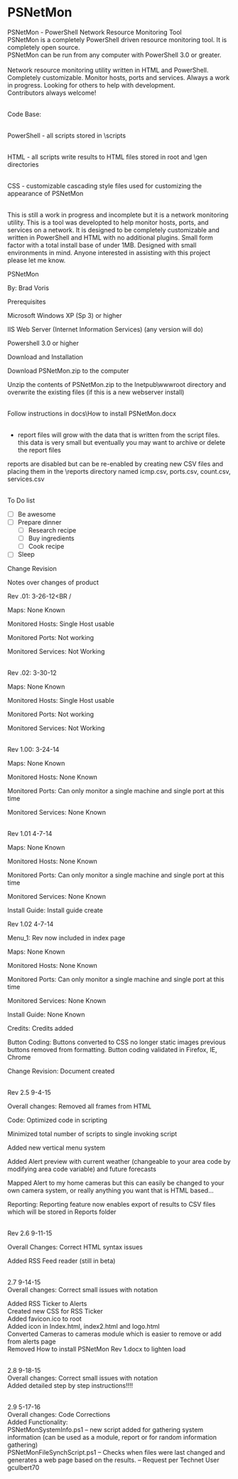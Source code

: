 # PSNetMon
PSNetMon - PowerShell Network Resource Monitoring Tool <BR />
PSNetMon is a completely PowerShell driven resource monitoring tool. It is completely open source.<BR />
PSNetMon can be run from any computer with PowerShell 3.0 or greater.<BR /><BR />
Network resource monitoring utility written in HTML and PowerShell. Completely customizable. Monitor hosts, ports and services. Always a work in progress. Looking for others to help with development. <BR />
Contributors always welcome!<BR /><BR />

Code Base:<BR /><BR />

PowerShell - all scripts stored in \scripts<BR /><BR />

HTML - all scripts write results to HTML files stored in root and \gen directories<BR /><BR />

CSS - customizable cascading style files used for customizing the appearance of PSNetMon<BR /><BR />

This is still a work in progress and incomplete but it is a network monitoring utility. This is a tool was developted to help monitor hosts, ports, and services on a network. It is designed to be completely customizable and written in PowerShell and HTML with no additional plugins. Small form factor with a total install base of under 1MB. Designed with small environments in mind. Anyone interested in assisting with this project please let me know.

PSNetMon<BR />

By: Brad Voris<BR />

 

Prerequisites<BR />

Microsoft Windows XP (Sp 3) or higher<BR />

IIS Web Server (Internet Information Services) (any version will do)<BR />

Powershell 3.0 or higher<BR />

 

Download and Installation<BR />

Download PSNetMon.zip to the computer<BR />

Unzip the contents of PSNetMon.zip to the Inetpub\wwwroot directory and overwrite the existing files (if this is a new webserver install)<BR /><BR />

 

Follow instructions in docs\How to install PSNetMon.docx<BR /><BR />

* report files will grow with the data that is written from the script files. this data is very small but eventually you may want to archive or delete the report files

reports are disabled but can be re-enabled by creating new CSV files and placing them in the \reports directory named icmp.csv, ports.csv, count.csv, services.csv<BR /><BR />

To Do list
 - [ ] Be awesome
- [ ] Prepare dinner
  - [ ] Research recipe
  - [ ] Buy ingredients
  - [ ] Cook recipe
- [ ] Sleep

Change Revision<BR />

Notes over changes of product<BR />

Rev .01: 3-26-12<BR /

Maps: None Known<BR />

Monitored Hosts: Single Host usable<BR />

Monitored Ports:  Not working<BR />

Monitored Services: Not Working<BR /><BR />

Rev .02: 3-30-12<BR />

Maps: None Known<BR />

Monitored Hosts: Single Host usable<BR />

Monitored Ports:  Not working<BR />

Monitored Services: Not Working<BR /><BR />

Rev 1.00: 3-24-14<BR />

Maps: None Known<BR />

Monitored Hosts: None Known<BR />

Monitored Ports:  Can only monitor a single machine and single port at this time<BR />

Monitored Services: None Known<BR /><BR />

Rev 1.01 4-7-14<BR />

Maps: None Known<BR />

Monitored Hosts: None Known<BR />

Monitored Ports:  Can only monitor a single machine and single port at this time<BR />

Monitored Services: None Known<BR />

Install Guide: Install guide create<BR />

 

Rev 1.02 4-7-14<BR />

Menu_1: Rev now included in index page<BR />

Maps: None Known<BR />

Monitored Hosts: None Known<BR />

Monitored Ports:  Can only monitor a single machine and single port at this time<BR />

Monitored Services: None Known<BR />

Install Guide: None Known<BR />

Credits: Credits added<BR />

Button Coding: Buttons converted to CSS no longer static images previous buttons removed from formatting. Button coding validated in Firefox, IE, Chrome<BR />

Change Revision: Document created<BR /><BR />

 

Rev 2.5 9-4-15<BR />

Overall changes: Removed all frames from HTML<BR />

Code: Optimized code in scripting<BR />

Minimized total number of scripts to single invoking script<BR />

Added new vertical menu system<BR />

Added Alert preview with current weather (changeable to your area code by modifying area code variable) and future forecasts<BR />

Mapped Alert to my home cameras but this can easily be changed to your own camera system, or really anything you want that is HTML based…<BR />

Reporting: Reporting feature now enables export of results to CSV files which will be stored in Reports folder<BR /><BR />

Rev 2.6 9-11-15<BR />

Overall Changes: Correct HTML syntax issues<BR />

Added RSS Feed reader (still in beta)<BR /><BR />

 

2.7 9-14-15<BR />
Overall changes: Correct small issues with notation<BR />

Added RSS Ticker to Alerts<BR />
Created new CSS for RSS Ticker<BR />
Added favicon.ico to root<BR />
Added icon in Index.html, index2.html and logo.html<BR />
Converted Cameras to cameras module which is easier to remove or add from alerts page<BR />
Removed How to install PSNetMon Rev 1.docx to lighten load<BR /><BR />

2.8 9-18-15<BR />
Overall changes: Correct small issues with notation<BR />
Added detailed step by step instructions!!!!<BR /><BR />
 
2.9 5-17-16<BR />
Overall changes: Code Corrections<BR />
Added Functionality:<BR />
PSNetMonSystemInfo.ps1 – new script added for gathering system information (can be used as a module, report or for random information gathering)<BR />
PSNetMonFileSynchScript.ps1 – Checks when files were last changed and generates a web page based on the results. – Request per Technet User gculbert70<BR />
